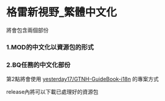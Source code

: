 # 格雷新視野_繁體中文化

將會包含兩個部份

### 1.MOD的中文化以資源包的形式

### 2.BQ任務的中文化部份

第2點將會使用 [yesterday17/GTNH-GuideBook-i18n](https://github.com/yesterday17/GTNH-GuideBook-i18n) 的專案方式


release內將可以下載已處理好的資源包
